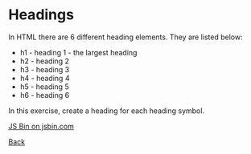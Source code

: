 # Headings

In HTML there are 6 different heading elements. They are listed below:

* h1 - heading 1 - the largest heading
* h2 - heading 2
* h3 - heading 3
* h4 - heading 4
* h5 - heading 5
* h6 - heading 6

In this exercise, create a heading for each heading symbol.

<a class="jsbin-embed" href="https://jsbin.com/famivu/4/embed?html,output">JS Bin on jsbin.com</a>

[Back](/1-hello-world/)
